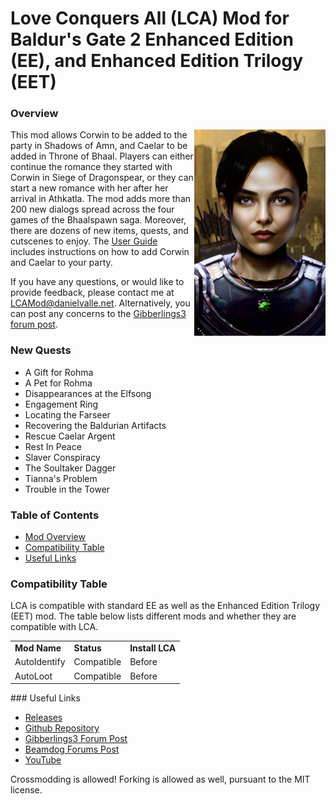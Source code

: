 # Love Conquers All (LCA) Mod for Baldur's Gate 2 Enhanced Edition (EE), and Enhanced Edition Trilogy (EET)

<a name="a_mod_overview"></a>
### Overview
<img align="right" src="XACORWIN.PNG">
<p>
This mod allows Corwin to be added to the party in Shadows of Amn, and Caelar to be added in Throne of Bhaal. Players can either continue the romance they started with Corwin in Siege of Dragonspear, or they can start a new romance with her after her arrival in Athkatla. The mod adds more than 200 new dialogs spread across the four games of the Bhaalspawn saga. Moreover, there are dozens of new items, quests, and cutscenes to enjoy. The <a href="User%20Guide.pdf" target="_blank">User Guide</a> includes instructions on how to add Corwin and Caelar to your party.   
</p>
<p>
If you have any questions, or would like to provide feedback, please contact me at <a href="mailto:LCAMod@danielvalle.net">LCAMod@danielvalle.net</a>. Alternatively, you can post any concerns to the <a href="https://www.gibberlings3.net/forums/topic/36832-announcing-love-conquers-all-lca-%E2%80%93-corwin-romance-mod-for-eet" target="_blank">Gibberlings3 forum post</a>.  
</p>

### New Quests
<ul>
	<li>A Gift for Rohma</li>
	<li>A Pet for Rohma</li>
	<li>Disappearances at the Elfsong</li>
	<li>Engagement Ring</li>
	<li>Locating the Farseer</li>
	<li>Recovering the Baldurian Artifacts</li>
	<li>Rescue Caelar Argent</li>
	<li>Rest In Peace</li>
	<li>Slaver Conspiracy</li>
	<li>The Soultaker Dagger</li>
	<li>Tianna's Problem</li>
	<li>Trouble in the Tower</li>
</ul>

### Table of Contents
- [Mod Overview](#a_mod_overview) 
- [Compatibility Table](#a_compatibility_table)
- [Useful Links](#a_useful_links) 

### Compatibility Table
<a name="a_compatibility_table"></a>
<p>
	LCA is compatible with standard EE as well as the Enhanced Edition Trilogy (EET) mod. The table below lists different mods and whether they are compatible with LCA.
	<table>
		<tr>
			<td><b>Mod Name</b></td>
			<td><b>Status</b></td>
			<td><b>Install LCA</b></td>
		</tr>
		<tr>
			<td>AutoIdentify</td>
			<td>Compatible</td>
			<td>Before</td>
		</tr>
		<tr>
			<td>AutoLoot</td>
			<td>Compatible</td>
			<td>Before</td>
		</tr>
	</table>
</p>
### Useful Links
<a name="a_useful_links"></a>

<ul>
	<li><a href="https://github.com/LCA-EET/LCA/releases">Releases</a></li>
	<li><a href="https://github.com/LCA-EET/LCA/blob/main">Github Repository</a></li>
	<li><a href="https://www.gibberlings3.net/forums/topic/36832-announcing-love-conquers-all-lca-%E2%80%93-corwin-romance-mod-for-eet">Gibberlings3 Forum Post</a></li>
	<li><a href="https://forums.beamdog.com/discussion/87688/announcing-love-conquers-all-lca-corwin-romance-mod-for-eet">Beamdog Forums Post</a></li>
	<li><a href="https://www.youtube.com/channel/UCuD4dw9zg2sK9M1jwStkzSg">YouTube</a></li>
	
</ul>
	
 Crossmodding is allowed! Forking is allowed as well, pursuant to the MIT license.
